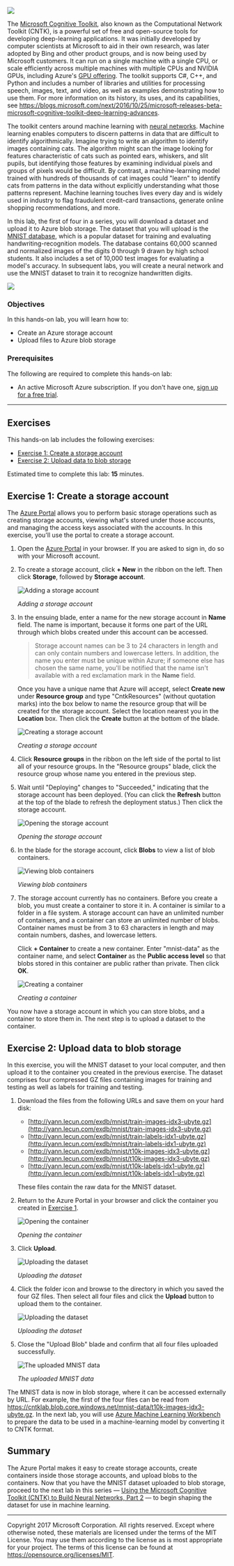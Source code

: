 ![](Images/header.png)

The [Microsoft Cognitive Toolkit](https://www.microsoft.com/en-us/research/product/cognitive-toolkit/), also known as the Computational Network Toolkit (CNTK), is a powerful set of free and open-source tools for developing deep-learning applications. It was initially developed by computer scientists at Microsoft to aid in their own research, was later adopted by Bing and other product groups, and is now being used by Microsoft customers. It can run on a single machine with a single CPU, or scale efficiently across multiple machines with multiple CPUs and NVIDIA GPUs, including Azure's [GPU offering](https://azure.microsoft.com/en-us/blog/azure-n-series-preview-availability/). The toolkit supports C#, C++, and Python and includes a number of libraries and utilities for processing speech, images, text, and video, as well as examples demonstrating how to use them. For more information on its history, its uses, and its capabilities, see https://blogs.microsoft.com/next/2016/10/25/microsoft-releases-beta-microsoft-cognitive-toolkit-deep-learning-advances.

The toolkit centers around machine learning with [neural networks](https://en.wikipedia.org/wiki/Artificial_neural_network). Machine learning enables computers to discern patterns in data that are difficult to identify algorithmically. Imagine trying to write an algorithm to identify images containing cats. The algorithm might scan the image looking for features characteristic of cats such as pointed ears, whiskers, and slit pupils, but identifying those features by examining individual pixels and groups of pixels would be difficult. By contrast, a machine-learning model trained with hundreds of thousands of cat images could "learn" to identify cats from patterns in the data without explicitly understanding what those patterns represent. Machine learning touches lives every day and is widely used in industry to flag fraudulent credit-card transactions, generate online shopping recommendations, and more.

In this lab, the first of four in a series, you will download a dataset and upload it to Azure blob storage. The dataset that you will upload is the [MNIST database](http://yann.lecun.com/exdb/mnist/), which is a popular dataset for training and evaluating handwriting-recognition models. The database contains 60,000 scanned and normalized images of the digits 0 through 9 drawn by high school students. It also includes a set of 10,000 test images for evaluating a model's accuracy. In subsequent labs, you will create a neural network and use the MNIST dataset to train it to recognize handwritten digits.

![](Images/road-map-1.png)

<a name="Objectives"></a>
### Objectives ###

In this hands-on lab, you will learn how to:

- Create an Azure storage account
- Upload files to Azure blob storage

<a name="Prerequisites"></a>
### Prerequisites ###

The following are required to complete this hands-on lab:

- An active Microsoft Azure subscription. If you don't have one, [sign up for a free trial](http://aka.ms/WATK-FreeTrial).

---

<a name="Exercises"></a>
## Exercises ##

This hands-on lab includes the following exercises:

- [Exercise 1: Create a storage account](#Exercise1)
- [Exercise 2: Upload data to blob storage](#Exercise2)

Estimated time to complete this lab: **15** minutes.

<a name="Exercise1"></a>
## Exercise 1: Create a storage account ##

The [Azure Portal](https://portal.azure.com) allows you to perform basic storage operations such as creating storage accounts, viewing what's stored under those accounts, and managing the access keys associated with the accounts. In this exercise, you'll use the portal to create a storage account.

1. Open the [Azure Portal](https://portal.azure.com/) in your browser. If you are asked to sign in, do so with your Microsoft account.
 
1. To create a storage account, click **+ New** in the ribbon on the left. Then click **Storage**, followed by **Storage account**.

    ![Adding a storage account](Images/new-storage-account.png)

    _Adding a storage account_

1. In the ensuing blade, enter a name for the new storage account in **Name** field. The name is important, because it forms one part of the URL through which blobs created under this account can be accessed.

	> Storage account names can be 3 to 24 characters in length and can only contain numbers and lowercase letters. In addition, the name you enter must be unique within Azure; if someone else has chosen the same name, you'll be notified that the name isn't available with a red exclamation mark in the **Name** field.

	Once you have a unique name that Azure will accept, select **Create new** under **Resource group** and type "CntkResources" (without quotation marks) into the box below to name the resource group that will be created for the storage account. Select the location nearest you in the **Location** box. Then click the **Create** button at the bottom of the blade.
    
	![Creating a storage account](Images/create-storage-account.png)

    _Creating a storage account_

1. Click **Resource groups** in the ribbon on the left side of the portal to list all of your resource groups. In the "Resource groups" blade, click the resource group whose name you entered in the previous step.

1. Wait until "Deploying" changes to "Succeeded," indicating that the storage account has been deployed. (You can click the **Refresh** button at the top of the blade to refresh the deployment status.) Then click the storage account.

	![Opening the storage account](Images/open-storage-account.png)

    _Opening the storage account_

1. In the blade for the storage account, click **Blobs** to view a list of blob containers.

    ![Viewing blob containers](Images/open-blob-storage.png)

    _Viewing blob containers_

1. The storage account currently has no containers. Before you create a blob, you must create a container to store it in. A container is similar to a folder in a file system. A storage account can have an unlimited number of containers, and a container can store an unlimited number of blobs. Container names must be from 3 to 63 characters in length and may contain numbers, dashes, and lowercase letters.

	Click **+ Container** to create a new container. Enter "mnist-data" as the container name, and select **Container** as the **Public access level** so that blobs stored in this container are public rather than private. Then click **OK**.

    ![Creating a container](Images/create-container.png)

    _Creating a container_

You now have a storage account in which you can store blobs, and a container to store them in. The next step is to upload a dataset to the container.

<a name="Exercise2"></a>
## Exercise 2: Upload data to blob storage ##

In this exercise, you will the MNIST dataset to your local computer, and then upload it to the container you created in the previous exercise. The dataset comprises four compressed GZ files containing images for training and testing as well as labels for training and testing.

1. Download the files from the following URLs and save them on your hard disk:

	- [http://yann.lecun.com/exdb/mnist/train-images-idx3-ubyte.gz](http://yann.lecun.com/exdb/mnist/train-images-idx3-ubyte.gz)
	- [http://yann.lecun.com/exdb/mnist/train-labels-idx1-ubyte.gz](http://yann.lecun.com/exdb/mnist/train-labels-idx1-ubyte.gz)
	- [http://yann.lecun.com/exdb/mnist/t10k-images-idx3-ubyte.gz](http://yann.lecun.com/exdb/mnist/t10k-images-idx3-ubyte.gz)
	- [http://yann.lecun.com/exdb/mnist/t10k-labels-idx1-ubyte.gz](http://yann.lecun.com/exdb/mnist/t10k-labels-idx1-ubyte.gz)

	These files contain the raw data for the MNIST dataset.

1. Return to the Azure Portal in your browser and click the container you created in [Exercise 1](#Exercise1).

	![Opening the container](Images/open-container.png)

	_Opening the container_

1. Click **Upload**.

	![Uploading the dataset](Images/upload-files-1.png)

	_Uploading the dataset_

1. Click the folder icon and browse to the directory in which you saved the four GZ files. Then select all four files and click the **Upload** button to upload them to the container. 

	![Uploading the dataset](Images/upload-files-2.png)

	_Uploading the dataset_

1. Close the "Upload Blob" blade and confirm that all four files uploaded successfully.

	![The uploaded MNIST data](Images/uploaded-files.png)

	_The uploaded MNIST data_

The MNIST data is now in blob storage, where it can be accessed externally by URL. For example, the first of the four files can be read from https://cntklab.blob.core.windows.net/mnist-data/t10k-images-idx3-ubyte.gz. In the next lab, you will use [Azure Machine Learning Workbench](https://docs.microsoft.com/azure/machine-learning/preview/quickstart-installation) to prepare the data to be used in a machine-learning model by converting it to CNTK format.

<a name="Summary"></a>
## Summary ##

The Azure Portal makes it easy to create storage accounts, create containers inside those storage accounts, and upload blobs to the containers. Now that you have the MNIST dataset uploaded to blob storage, proceed to the next lab in this series — [Using the Microsoft Cognitive Toolkit (CNTK) to Build Neural Networks, Part 2](#) — to begin shaping the dataset for use in machine learning.

---

Copyright 2017 Microsoft Corporation. All rights reserved. Except where otherwise noted, these materials are licensed under the terms of the MIT License. You may use them according to the license as is most appropriate for your project. The terms of this license can be found at https://opensource.org/licenses/MIT.
